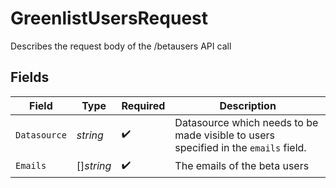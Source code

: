 # GreenlistUsersRequest

Describes the request body of the /betausers API call


## Fields

| Field                                                                               | Type                                                                                | Required                                                                            | Description                                                                         |
| ----------------------------------------------------------------------------------- | ----------------------------------------------------------------------------------- | ----------------------------------------------------------------------------------- | ----------------------------------------------------------------------------------- |
| `Datasource`                                                                        | *string*                                                                            | :heavy_check_mark:                                                                  | Datasource which needs to be made visible to users specified in the `emails` field. |
| `Emails`                                                                            | []*string*                                                                          | :heavy_check_mark:                                                                  | The emails of the beta users                                                        |